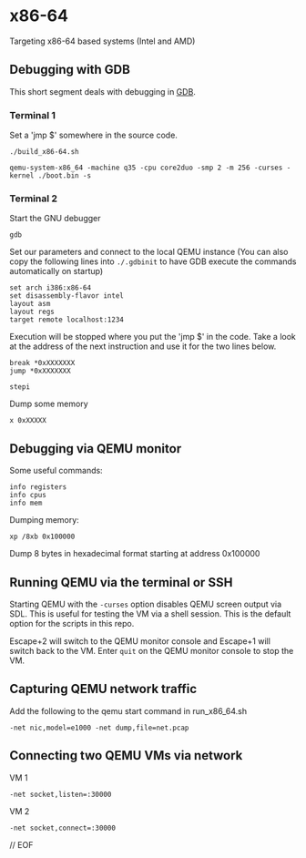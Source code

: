 # x86-64

Targeting x86-64 based systems (Intel and AMD)


## Debugging with GDB

This short segment deals with debugging in [GDB](https://www.gnu.org/software/gdb/).


### Terminal 1

Set a 'jmp $' somewhere in the source code.

	./build_x86-64.sh

	qemu-system-x86_64 -machine q35 -cpu core2duo -smp 2 -m 256 -curses -kernel ./boot.bin -s


### Terminal 2

Start the GNU debugger

	gdb

Set our parameters and connect to the local QEMU instance (You can also copy the following lines into `./.gdbinit` to have GDB execute the commands automatically on startup)

	set arch i386:x86-64
	set disassembly-flavor intel
	layout asm
	layout regs
	target remote localhost:1234

Execution will be stopped where you put the 'jmp $' in the code. Take a look at the address of the next instruction and use it for the two lines below.

	break *0xXXXXXXX
	jump *0xXXXXXXX

	stepi

Dump some memory

	x 0xXXXXX


## Debugging via QEMU monitor

Some useful commands:

	info registers
	info cpus
	info mem

Dumping memory:

	xp /8xb 0x100000

Dump 8 bytes in hexadecimal format starting at address 0x100000


## Running QEMU via the terminal or SSH

Starting QEMU with the `-curses` option disables QEMU screen output via SDL. This is useful for testing the VM via a shell session. This is the default option for the scripts in this repo.

Escape+2 will switch to the QEMU monitor console and Escape+1 will switch back to the VM. Enter `quit` on the QEMU monitor console to stop the VM.


## Capturing QEMU network traffic

Add the following to the qemu start command in run_x86_64.sh

	-net nic,model=e1000 -net dump,file=net.pcap


## Connecting two QEMU VMs via network

VM 1

	-net socket,listen=:30000

VM 2

	-net socket,connect=:30000


// EOF
